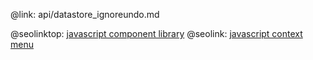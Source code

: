 @link: api/datastore_ignoreundo.md

@seolinktop: [javascript component library](https://webix.com)
@seolink: [javascript context menu](https://webix.com/widget/contextmenu/)
